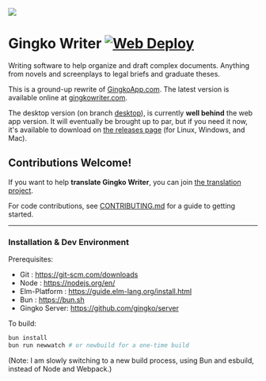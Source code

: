 ![](./docs/images/screenshot-alien-screenplay.png)

# Gingko Writer [![Web Deploy](https://github.com/gingko/client/actions/workflows/web-deploy.yml/badge.svg)](https://github.com/gingko/client/actions/workflows/web-deploy.yml)

Writing software to help organize and draft complex documents. Anything from novels and screenplays to legal briefs and graduate theses.

This is a ground-up rewrite of [GingkoApp.com](https://gingkoapp.com). The latest version is available online at [gingkowriter.com](https://gingkowriter.com).

The desktop version (on branch [desktop](https://github.com/gingko/client/tree/desktop)), is currently **well behind** the web app version. It will eventually be brought up to par, but if you need it now, it's available to download on [the releases page](https://github.com/gingko/client/releases) (for Linux, Windows, and Mac).

## Contributions Welcome!

If you want to help **translate Gingko Writer**, you can join [the translation project](https://poeditor.com/join/project/k8Br3k0JVz).

For code contributions, see [CONTRIBUTING.md](./CONTRIBUTING.md) for a guide to getting started.

---

### Installation & Dev Environment

Prerequisites:

* Git : https://git-scm.com/downloads
* Node : https://nodejs.org/en/
* Elm-Platform : https://guide.elm-lang.org/install.html
* Bun : https://bun.sh
* Gingko Server: https://github.com/gingko/server

To build:

```bash
bun install
bun run newwatch # or newbuild for a one-time build
```
(Note: I am slowly switching to a new build process, using Bun and esbuild, instead of Node and Webpack.)
